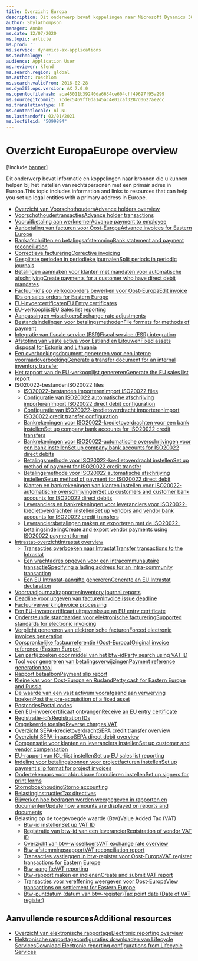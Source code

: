 ```yaml
---
title: Overzicht Europa
description: Dit onderwerp bevat koppelingen naar Microsoft Dynamics 365 Finance-documentatiebronnen voor Europa.
author: ShylaThompson
manager: AnnBe
ms.date: 12/07/2020
ms.topic: article
ms.prod: ''
ms.service: dynamics-ax-applications
ms.technology: ''
audience: Application User
ms.reviewer: kfend
ms.search.region: global
ms.author: roschlom
ms.search.validFrom: 2016-02-28
ms.dyn365.ops.version: AX 7.0.0
ms.openlocfilehash: aca45011b39240da6634ce604cff49697f95a299
ms.sourcegitcommit: 7cdec5469ff0da145ac4e01caf3287d0627ae2dc
ms.translationtype: HT
ms.contentlocale: nl-NL
ms.lasthandoff: 02/01/2021
ms.locfileid: "5099894"
---
```

# <a name="europe-overview"></a><span data-ttu-id="f23ff-103">Overzicht Europa</span><span class="sxs-lookup"><span data-stu-id="f23ff-103">Europe overview</span></span>

[!include [banner](../includes/banner.md)]

<span data-ttu-id="f23ff-104">Dit onderwerp bevat informatie en koppelingen naar bronnen die u kunnen helpen bij het instellen van rechtspersonen met een primair adres in Europa.</span><span class="sxs-lookup"><span data-stu-id="f23ff-104">This topic includes information and links to resources that can help you set up legal entities with a primary address in Europe.</span></span> 

- [<span data-ttu-id="f23ff-105">Overzicht van Voorschothouders</span><span class="sxs-lookup"><span data-stu-id="f23ff-105">Advance holders overview</span></span>](emea-advance-holders.md)
 - [<span data-ttu-id="f23ff-106">Voorschothoudertransacties</span><span class="sxs-lookup"><span data-stu-id="f23ff-106">Advance holder transactions</span></span>](emea-advance-holders-transactions.md)
 - [<span data-ttu-id="f23ff-107">Vooruitbetaling aan werknemer</span><span class="sxs-lookup"><span data-stu-id="f23ff-107">Advance payment to employee</span></span>](tasks/advance-payment-employee.md)
- [<span data-ttu-id="f23ff-108">Aanbetaling van facturen voor Oost-Europa</span><span class="sxs-lookup"><span data-stu-id="f23ff-108">Advance invoices for Eastern Europe</span></span>](emea-advance-invoice.md)
- [<span data-ttu-id="f23ff-109">Bankafschriften en betalingsafstemming</span><span class="sxs-lookup"><span data-stu-id="f23ff-109">Bank statement and payment reconciliation</span></span>](emea-bank-reconciliation.md)
- [<span data-ttu-id="f23ff-110">Correctieve facturering</span><span class="sxs-lookup"><span data-stu-id="f23ff-110">Corrective invoicing</span></span>](emea-corrective-invoice.md)
- [<span data-ttu-id="f23ff-111">Gesplitste perioden in periodieke journalen</span><span class="sxs-lookup"><span data-stu-id="f23ff-111">Split periods in periodic journals</span></span>](emea-create-post-periodic-journals.md)
- [<span data-ttu-id="f23ff-112">Betalingen aanmaken voor klanten met mandaten voor automatische afschrijving</span><span class="sxs-lookup"><span data-stu-id="f23ff-112">Create payments for a customer who have direct debit mandates</span></span>](tasks/create-payments-customers-who-have-direct-debit-mandates.md)
- [<span data-ttu-id="f23ff-113">Factuur-id's op verkooporders bewerken voor Oost-Europa</span><span class="sxs-lookup"><span data-stu-id="f23ff-113">Edit invoice IDs on sales orders for Eastern Europe</span></span>](emea-edit-invoice-id-sales-orders.md)
- [<span data-ttu-id="f23ff-114">EU-invoercertificaten</span><span class="sxs-lookup"><span data-stu-id="f23ff-114">EU Entry certificates</span></span>](emea-entry-certificates.md)
- [<span data-ttu-id="f23ff-115">EU-verkooplijst</span><span class="sxs-lookup"><span data-stu-id="f23ff-115">EU Sales list reporting</span></span>](emea-eu-sales-list.md)
- [<span data-ttu-id="f23ff-116">Aanpassingen wisselkoers</span><span class="sxs-lookup"><span data-stu-id="f23ff-116">Exchange rate adjustments</span></span>](emea-exchange-rate-adjustments.md)
- [<span data-ttu-id="f23ff-117">Bestandsindelingen voor betalingsmethoden</span><span class="sxs-lookup"><span data-stu-id="f23ff-117">File formats for methods of payment</span></span>](emea-select-file-formats-for-the-method-of-payments.md)
- [<span data-ttu-id="f23ff-118">Integratie van fiscale service (ESR)</span><span class="sxs-lookup"><span data-stu-id="f23ff-118">Fiscal service (ESR) integration</span></span>](emea-fiscal-service-integration.md)
- [<span data-ttu-id="f23ff-119">Afstoting van vaste activa voor Estland en Litouwen</span><span class="sxs-lookup"><span data-stu-id="f23ff-119">Fixed assets disposal for Estonia and Lithuania</span></span>](emea-credit-note-reverse-fixed-asset-sale.md)
- [<span data-ttu-id="f23ff-120">Een overboekingsdocument genereren voor een interne voorraadoverboeking</span><span class="sxs-lookup"><span data-stu-id="f23ff-120">Generate a transfer document for an internal inventory transfer</span></span>](tasks/transfer-document-internal-inventory-transfer.md)
- [<span data-ttu-id="f23ff-121">Het rapport van de EU-verkooplijst genereren</span><span class="sxs-lookup"><span data-stu-id="f23ff-121">Generate the EU sales list report</span></span>](tasks/eur-00011-eu-sales-list-report.md)
- <span data-ttu-id="f23ff-122">ISO20022-bestanden</span><span class="sxs-lookup"><span data-stu-id="f23ff-122">ISO20022 files</span></span>
  - [<span data-ttu-id="f23ff-123">ISO20022-bestanden importeren</span><span class="sxs-lookup"><span data-stu-id="f23ff-123">Import ISO20022 files</span></span>](emea-ISO20022-file-formats.md)
  - [<span data-ttu-id="f23ff-124">Configuratie van ISO20022 automatische afschrijving importeren</span><span class="sxs-lookup"><span data-stu-id="f23ff-124">Import ISO20022 direct debit configuration</span></span>](tasks/import-iso20022-direct-debit-configuration.md)
  - [<span data-ttu-id="f23ff-125">Configuratie van ISO20022-kredietoverdracht importeren</span><span class="sxs-lookup"><span data-stu-id="f23ff-125">Import ISO20022 credit transfer configuration</span></span>](tasks/import-iso20022-credit-transfer-configuration.md)
  - [<span data-ttu-id="f23ff-126">Bankrekeningen voor ISO20022-kredietoverdrachten voor een bank instellen</span><span class="sxs-lookup"><span data-stu-id="f23ff-126">Set up company bank accounts for ISO20022 credit transfers</span></span>](tasks/set-up-company-bank-accounts-iso20022-credit-transfers.md)
  - [<span data-ttu-id="f23ff-127">Bankrekeningen voor ISO20022-automatische overschrijvingen voor een bank instellen</span><span class="sxs-lookup"><span data-stu-id="f23ff-127">Set up company bank accounts for ISO20022 direct debits</span></span>](tasks/set-up-company-bank-accounts-iso20022-direct-debits.md)
  - [<span data-ttu-id="f23ff-128">Betalingsmethode voor ISO20022-kredietoverdracht instellen</span><span class="sxs-lookup"><span data-stu-id="f23ff-128">Set up method of payment for ISO20022 credit transfer</span></span>](tasks/set-up-method-payment-iso20022-credit-transfer.md)
  - [<span data-ttu-id="f23ff-129">Betalingsmethode voor ISO20022 automatische afschrijving instellen</span><span class="sxs-lookup"><span data-stu-id="f23ff-129">Setup method of payment for ISO20022 direct debit</span></span>](tasks/setup-method-payment-iso20022-direct-debit.md)
  - [<span data-ttu-id="f23ff-130">Klanten en bankrekeningen van klanten instellen voor ISO20022-automatische overschrijvingen</span><span class="sxs-lookup"><span data-stu-id="f23ff-130">Set up customers and customer bank accounts for ISO20022 direct debits</span></span>](tasks/set-up-bank-accounts-iso20022-direct-debits.md)
  - [<span data-ttu-id="f23ff-131">Leveranciers en bankrekeningen voor leveranciers voor ISO20022-kredietoverdrachten instellen</span><span class="sxs-lookup"><span data-stu-id="f23ff-131">Set up vendors and vendor bank accounts for ISO20022 credit transfers</span></span>](tasks/set-up-vendor-iso20022-credit-transfers.md)
  - [<span data-ttu-id="f23ff-132">Leveranciersbetalingen maken en exporteren met de ISO20022-betalingsindeling</span><span class="sxs-lookup"><span data-stu-id="f23ff-132">Create and export vendor payments using ISO20022 payment format</span></span>](tasks/create-export-vendor-payments-iso20022-payment-format.md)
- [<span data-ttu-id="f23ff-133">Intrastat-overzicht</span><span class="sxs-lookup"><span data-stu-id="f23ff-133">Intrastat overview</span></span>](emea-intrastat.md)
  - [<span data-ttu-id="f23ff-134">Transacties overboeken naar Intrastat</span><span class="sxs-lookup"><span data-stu-id="f23ff-134">Transfer transactions to the Intrastat</span></span>](tasks/transfer-transactions-intrastat.md)
  - [<span data-ttu-id="f23ff-135">Een vrachtadres opgeven voor een intracommunautaire transactie</span><span class="sxs-lookup"><span data-stu-id="f23ff-135">Specifying a lading address for an intra-community transaction</span></span>](tasks/eur-00002-specify-lading-address-intra-community.md)
  - [<span data-ttu-id="f23ff-136">Een EU Intrastat-aangifte genereren</span><span class="sxs-lookup"><span data-stu-id="f23ff-136">Generate an EU Intrastat declaration</span></span>](tasks/eur-00002-eu-intrastat-declaration.md)
- [<span data-ttu-id="f23ff-137">Voorraadjournaalrapporten</span><span class="sxs-lookup"><span data-stu-id="f23ff-137">Inventory journal reports</span></span>](emea-set-up-report-inventory-journal-names.md)
- [<span data-ttu-id="f23ff-138">Deadline voor uitgeven van facturen</span><span class="sxs-lookup"><span data-stu-id="f23ff-138">Invoice issue deadline</span></span>](emea-invoice-issue-deadline.md)
- [<span data-ttu-id="f23ff-139">Factuurverwerking</span><span class="sxs-lookup"><span data-stu-id="f23ff-139">Invoice processing</span></span>](emea-invoice-processing.md)
- [<span data-ttu-id="f23ff-140">Een EU-invoercertificaat uitgeven</span><span class="sxs-lookup"><span data-stu-id="f23ff-140">Issue an EU entry certificate</span></span>](tasks/eur-00012-issue-eu-entry-certificate.md)
- [<span data-ttu-id="f23ff-141">Ondersteunde standaarden voor elektronische facturering</span><span class="sxs-lookup"><span data-stu-id="f23ff-141">Supported standards for electronic invoicing</span></span>](emea-oioubl-standards-electronic-invoicing.md)
- [<span data-ttu-id="f23ff-142">Verplicht genereren van elektronische facturen</span><span class="sxs-lookup"><span data-stu-id="f23ff-142">Forced electronic invoices generation</span></span>](emea-eur-forced-einvoices.md)
- [<span data-ttu-id="f23ff-143">Oorspronkelijke factuurreferentie (Oost-Europa)</span><span class="sxs-lookup"><span data-stu-id="f23ff-143">Original invoice reference (Eastern Europe)</span></span>](tasks/ee-00004-original-invoice-reference.md)
- [<span data-ttu-id="f23ff-144">Een partij zoeken door middel van het btw-id</span><span class="sxs-lookup"><span data-stu-id="f23ff-144">Party search using VAT ID</span></span>](tasks/eur-00015-party-search-vat-id.md)
- [<span data-ttu-id="f23ff-145">Tool voor genereren van betalingsverwijzingen</span><span class="sxs-lookup"><span data-stu-id="f23ff-145">Payment reference generation tool</span></span>](tasks/ee-00015-payment-reference-generation-tool.md)
- [<span data-ttu-id="f23ff-146">Rapport betaalbon</span><span class="sxs-lookup"><span data-stu-id="f23ff-146">Payment slip report</span></span>](emea-eur-payment-slip-report-giro.md)
- [<span data-ttu-id="f23ff-147">Kleine kas voor Oost-Europa en Rusland</span><span class="sxs-lookup"><span data-stu-id="f23ff-147">Petty cash for Eastern Europe and Russia</span></span>](emea-petty-cash.md)
- [<span data-ttu-id="f23ff-148">De waarde van een vast activum voorafgaand aan verwerving boeken</span><span class="sxs-lookup"><span data-stu-id="f23ff-148">Post the pre-acquisition of a fixed asset</span></span>](emea-pre-acquisition-acquisition-fixed-asset.md)
- [<span data-ttu-id="f23ff-149">Postcodes</span><span class="sxs-lookup"><span data-stu-id="f23ff-149">Postal codes</span></span>](emea-import-create-postal-codes-manually.md)
- [<span data-ttu-id="f23ff-150">Een EU-invoercertificaat ontvangen</span><span class="sxs-lookup"><span data-stu-id="f23ff-150">Receive an EU entry certificate</span></span>](tasks/eur-00012-receive-eu-entry-certificate.md)
- [<span data-ttu-id="f23ff-151">Registratie-id's</span><span class="sxs-lookup"><span data-stu-id="f23ff-151">Registration IDs</span></span>](emea-registration-ids.md)
- [<span data-ttu-id="f23ff-152">Omgekeerde toeslag</span><span class="sxs-lookup"><span data-stu-id="f23ff-152">Reverse charges VAT</span></span>](emea-reverse-charge.md)
- [<span data-ttu-id="f23ff-153">Overzicht SEPA-kredietoverdracht</span><span class="sxs-lookup"><span data-stu-id="f23ff-153">SEPA credit transfer overview</span></span>](../accounts-payable/sepa-credit-transfer.md)
- [<span data-ttu-id="f23ff-154">Overzicht SEPA-incasso</span><span class="sxs-lookup"><span data-stu-id="f23ff-154">SEPA direct debit overview</span></span>](../accounts-receivable/sepa-direct-debit-overview.md)
- [<span data-ttu-id="f23ff-155">Compensatie voor klanten en leveranciers instellen</span><span class="sxs-lookup"><span data-stu-id="f23ff-155">Set up customer and vendor compensation</span></span>](emea-compensation-customer-vendor-transactions.md)
- [<span data-ttu-id="f23ff-156">EU-rapport van ICL-lijst instellen</span><span class="sxs-lookup"><span data-stu-id="f23ff-156">Set up EU sales list reporting</span></span>](tasks/eur-00011-eu-sales-list-reporting.md)
- [<span data-ttu-id="f23ff-157">Indeling voor betalingsbonnen voor projectfacturen instellen</span><span class="sxs-lookup"><span data-stu-id="f23ff-157">Set up payment slip format for project invoices</span></span>](tasks/set-up-payment-slip-format-project-invoices.md)
- [<span data-ttu-id="f23ff-158">Ondertekenaars voor afdrukbare formulieren instellen</span><span class="sxs-lookup"><span data-stu-id="f23ff-158">Set up signers for print forms</span></span>](emea-set-up-signers-for-printing-forms.md)
- [<span data-ttu-id="f23ff-159">Stornoboekhouding</span><span class="sxs-lookup"><span data-stu-id="f23ff-159">Storno accounting</span></span>](emea-storno.md)
- [<span data-ttu-id="f23ff-160">Belastinginstructies</span><span class="sxs-lookup"><span data-stu-id="f23ff-160">Tax directives</span></span>](emea-tax-directives.md)
- [<span data-ttu-id="f23ff-161">Bijwerken hoe bedragen worden weergegeven in rapporten en documenten</span><span class="sxs-lookup"><span data-stu-id="f23ff-161">Update how amounts are displayed on reports and documents</span></span>](emea-amount-printing-forms.md)
- <span data-ttu-id="f23ff-162">Belasting op de toegevoegde waarde (Btw)</span><span class="sxs-lookup"><span data-stu-id="f23ff-162">Value Added Tax (VAT)</span></span>
  - [<span data-ttu-id="f23ff-163">Btw-id instellen</span><span class="sxs-lookup"><span data-stu-id="f23ff-163">Set up VAT ID</span></span>](tasks/eur-00015-vat-id.md)
  - [<span data-ttu-id="f23ff-164">Registratie van btw-id van een leverancier</span><span class="sxs-lookup"><span data-stu-id="f23ff-164">Registration of vendor VAT ID</span></span>](tasks/eur-00015-registration-vendor-vat-id.md)
  - [<span data-ttu-id="f23ff-165">Overzicht van btw-wisselkoers</span><span class="sxs-lookup"><span data-stu-id="f23ff-165">VAT exchange rate overview</span></span>](emea-vat-exchange-rate.md)
  - [<span data-ttu-id="f23ff-166">Btw-afstemmingsrapport</span><span class="sxs-lookup"><span data-stu-id="f23ff-166">VAT reconciliation report</span></span>](tasks/eur-00018-vat-reconciliation-report.md)
  - [<span data-ttu-id="f23ff-167">Transacties vastleggen in btw-register voor Oost-Europa</span><span class="sxs-lookup"><span data-stu-id="f23ff-167">VAT register transactions for Eastern Europe</span></span>](emea-vat-register-transactions.md)
  - [<span data-ttu-id="f23ff-168">Btw-aangifte</span><span class="sxs-lookup"><span data-stu-id="f23ff-168">VAT reporting</span></span>](emea-vat-reporting.md)
  - [<span data-ttu-id="f23ff-169">Btw-rapport maken en indienen</span><span class="sxs-lookup"><span data-stu-id="f23ff-169">Create and submit VAT report</span></span>](tasks/create-submit-vat-report.md)
  - [<span data-ttu-id="f23ff-170">Transacties voor vereffening weergeven voor Oost-Europa</span><span class="sxs-lookup"><span data-stu-id="f23ff-170">View transactions on settlement for Eastern Europe</span></span>](emea-transactions-settlement-form.md)
  - [<span data-ttu-id="f23ff-171">Btw-puntdatum (datum van btw-register)</span><span class="sxs-lookup"><span data-stu-id="f23ff-171">Tax point date (Date of VAT register)</span></span>](emea-tax-point-date.md)

## <a name="additional-resources"></a><span data-ttu-id="f23ff-172">Aanvullende resources</span><span class="sxs-lookup"><span data-stu-id="f23ff-172">Additional resources</span></span>

- [<span data-ttu-id="f23ff-173">Overzicht van elektronische rapportage</span><span class="sxs-lookup"><span data-stu-id="f23ff-173">Electronic reporting overview</span></span>](../../dev-itpro/analytics/general-electronic-reporting.md)
- [<span data-ttu-id="f23ff-174">Elektronische rapportageconfiguraties downloaden van Lifecycle Services</span><span class="sxs-lookup"><span data-stu-id="f23ff-174">Download Electronic reporting configurations from Lifecycle Services</span></span>](../../dev-itpro/analytics/download-electronic-reporting-configuration-lcs.md)
